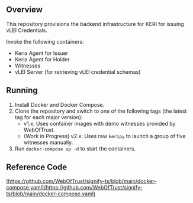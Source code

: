 ## Overview
This repository provisions the backend infrastructure for KERI for issuing vLEI Credentials.

Invoke the following containers:
- Keria Agent for Issuer
- Keria Agent for Holder
- Witnesses
- vLEI Server (for retrieving vLEI credential schemas)

## Running
1. Install Docker and Docker Compose.
2. Clone the repository and switch to one of the following tags (the latest tag for each major version):
   * v1.x: Uses container images with demo witnesses provided by WebOfTrust.
   * (Work in Progress) v2.x: Uses raw `keripy` to launch a group of five witnesses manually. 
3. Run `docker-compose up -d` to start the containers.

## Reference Code
[https://github.com/WebOfTrust/signify-ts/blob/main/docker-compose.yaml](https://github.com/WebOfTrust/signify-ts/blob/main/docker-compose.yaml)
